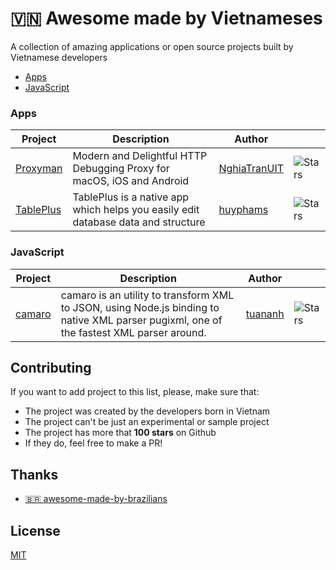 # 🇻🇳 Awesome made by Vietnameses
A collection of amazing applications or open source projects built by Vietnamese developers

- [Apps](#apps)
- [JavaScript](#js)

<a name="apps"></a>
### Apps
| Project | Description | Author | |
|--|--|--|--|
| [Proxyman](https://github.com/ProxymanApp/Proxyman) | Modern and Delightful HTTP Debugging Proxy for macOS, iOS and Android | [NghiaTranUIT](https://github.com/NghiaTranUIT) | ![Stars](https://img.shields.io/github/stars/ProxymanApp/Proxyman.svg?style=flat-square) |
| [TablePlus](https://github.com/TablePlus/TablePlus) | TablePlus is a native app which helps you easily edit database data and structure |[huyphams](https://github.com/huyphams) |![Stars](https://img.shields.io/github/stars/TablePlus/TablePlus?style=flat-square)|

<a name="js"></a>
### JavaScript
| Project | Description | Author | |
|--|--|--|--|
| [camaro](https://github.com/tuananh/camaro) | camaro is an utility to transform XML to JSON, using Node.js binding to native XML parser pugixml, one of the fastest XML parser around. | [tuananh](https://github.com/tuananh) | ![Stars](https://img.shields.io/github/stars/tuananh/camaro.svg?style=flat-square) |


## Contributing

If you want to add project to this list, please, make sure that:

- The project was created by the developers born in Vietnam
- The project can't be just an experimental or sample project
- The project has more that **100 stars** on Github
- If they do, feel free to make a PR!

## Thanks

- [🇧🇷 awesome-made-by-brazilians](https://github.com/felipefialho/awesome-made-by-brazilians)

## License

[MIT](/license)
